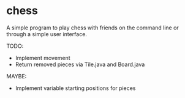 # chess

A simple program to play chess with friends on the command line or through a
simple user interface.

TODO:
- Implement movement
- Return removed pieces via Tile.java and Board.java

MAYBE:
- Implement variable starting positions for pieces
